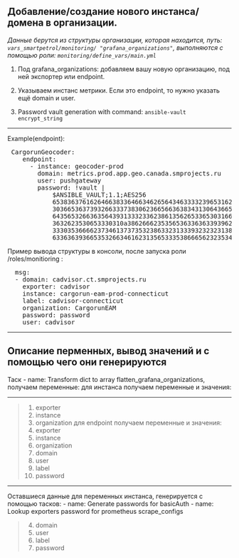 <main>
<h2>Добавление/создание нового инстанса/домена в организации.</h2>
</main>

<em>Данные берутся из структуры организации, которая находится, путь: `vars_smartpetrol/monitoring/ "grafana_organizations"`, 
выполняются c помощью роли: `monitoring/define_vars/main.yml`</em>

1. Под grafana_organizations:
добавляем вашу новую организацию, под ней экспортер или endpoint.

2. Указываем инстанс метрики. Если это endpoint, то нужно указать ещё domain и user.

3. Password vault generation with command: `ansible-vault encrypt_string`

---
Example(endpoint): 

<pre>&nbsp;CargorunGeocoder:
&nbsp;&nbsp;&nbsp;&nbsp;endpoint:
&nbsp;&nbsp;&nbsp;&nbsp;&nbsp;&nbsp;- instance: geocoder-prod
&nbsp;&nbsp;&nbsp;&nbsp;&nbsp;&nbsp;&nbsp;&nbsp;domain: metrics.prod.app.geo.canada.smprojects.ru
&nbsp;&nbsp;&nbsp;&nbsp;&nbsp;&nbsp;&nbsp;&nbsp;user: pushgateway
&nbsp;&nbsp;&nbsp;&nbsp;&nbsp;&nbsp;&nbsp;&nbsp;password: !vault |
&nbsp;&nbsp;&nbsp;&nbsp;&nbsp;&nbsp;&nbsp;&nbsp;&nbsp;&nbsp;&nbsp;&nbsp;$ANSIBLE_VAULT;1.1;AES256
&nbsp;&nbsp;&nbsp;&nbsp;&nbsp;&nbsp;&nbsp;&nbsp;&nbsp;&nbsp;&nbsp;&nbsp;65383637616264663833646634626564346333323965316231346161356338383932366534653237
&nbsp;&nbsp;&nbsp;&nbsp;&nbsp;&nbsp;&nbsp;&nbsp;&nbsp;&nbsp;&nbsp;&nbsp;3036653637393266333738306236656636383431306436650a383161623735633066396165623162
&nbsp;&nbsp;&nbsp;&nbsp;&nbsp;&nbsp;&nbsp;&nbsp;&nbsp;&nbsp;&nbsp;&nbsp;64356532663635643931333233623861356265336530316636376537366438313263303538366661
&nbsp;&nbsp;&nbsp;&nbsp;&nbsp;&nbsp;&nbsp;&nbsp;&nbsp;&nbsp;&nbsp;&nbsp;3632623530653330310a386266623535653633636339396238653762356663306565626338366239
&nbsp;&nbsp;&nbsp;&nbsp;&nbsp;&nbsp;&nbsp;&nbsp;&nbsp;&nbsp;&nbsp;&nbsp;33303536666237346137373532386332313339323232313831666335353838306636643363656266
&nbsp;&nbsp;&nbsp;&nbsp;&nbsp;&nbsp;&nbsp;&nbsp;&nbsp;&nbsp;&nbsp;&nbsp;6336363936653532663461623135653335386665623235343935</pre>


Пример вывода структуры в консоли, после запуска роли /roles/monitioring :

<pre>&nbsp;&nbsp;msg:
&nbsp;&nbsp;- domain: cadvisor.ct.smprojects.ru
&nbsp;&nbsp;&nbsp;&nbsp;exporter: cadvisor
&nbsp;&nbsp;&nbsp;&nbsp;instance: cargorun-eam-prod-connecticut
&nbsp;&nbsp;&nbsp;&nbsp;label: cadvisor-connecticut
&nbsp;&nbsp;&nbsp;&nbsp;organization: CargorunEAM
&nbsp;&nbsp;&nbsp;&nbsp;password: password
&nbsp;&nbsp;&nbsp;&nbsp;user: cadvisor</pre>

---
<main>
<h2>Описание перменных, вывод значений и с помощью чего они генерируются</h2>
</main>
Таск - name: Transform dict to array flatten_grafana_organizations,
получаем переменные:
для инстанса получаем переменные и значения:

---
> 1. exporter 
> 2. instance
> 3. organization
для endpoint получаем переменные и значения:
> 1. exporter 
> 2. instance
> 3. organization
> 4. domain 
> 5. user
> 6. label
> 7. password

---
Оставшиеся данные для переменных инстанса, генерируется с помощью тасков:
    - name: Generate passwords for basicAuth
    - name: Lookup exporters password for prometheus scrape_configs
> 4. domain 
> 5. user
> 6. label
> 7. password



